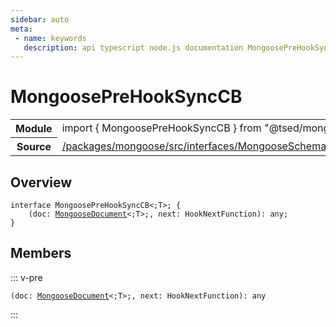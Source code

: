 ```yaml
---
sidebar: auto
meta:
 - name: keywords
   description: api typescript node.js documentation MongoosePreHookSyncCB interface
---
```

# MongoosePreHookSyncCB <Badge text="Interface" type="interface"/>
<!-- Summary -->
<section class="symbol-info"><table class="is-full-width"><tbody><tr><th>Module</th><td><div class="lang-typescript"><span class="token keyword">import</span> { MongoosePreHookSyncCB }&nbsp;<span class="token keyword">from</span>&nbsp;<span class="token string">"@tsed/mongoose"</span></div></td></tr><tr><th>Source</th><td><a href="https://github.com/TypedProject/ts-express-decorators/blob/v5.4.0/packages/mongoose/src/interfaces/MongooseSchemaOptions.ts#L0-L0">/packages/mongoose/src/interfaces/MongooseSchemaOptions.ts</a></td></tr></tbody></table></section>

<!-- Overview -->
## Overview


<pre><code class="typescript-lang "><span class="token keyword">interface</span> MongoosePreHookSyncCB&lt<span class="token punctuation">;</span>T&gt<span class="token punctuation">;</span> <span class="token punctuation">{</span>
    <span class="token punctuation">(</span>doc<span class="token punctuation">:</span> <a href="/api/mongoose/interfaces/MongooseDocument.html"><span class="token">MongooseDocument</span></a>&lt<span class="token punctuation">;</span>T&gt<span class="token punctuation">;</span><span class="token punctuation">,</span> next<span class="token punctuation">:</span> HookNextFunction<span class="token punctuation">)</span><span class="token punctuation">:</span> <span class="token keyword">any</span><span class="token punctuation">;</span>
<span class="token punctuation">}</span></code></pre>



<!-- Members -->




## Members


::: v-pre

<div class="method-overview">
<pre><code class="typescript-lang "><span class="token punctuation">(</span>doc<span class="token punctuation">:</span> <a href="/api/mongoose/interfaces/MongooseDocument.html"><span class="token">MongooseDocument</span></a>&lt<span class="token punctuation">;</span>T&gt<span class="token punctuation">;</span><span class="token punctuation">,</span> next<span class="token punctuation">:</span> HookNextFunction<span class="token punctuation">)</span><span class="token punctuation">:</span> <span class="token keyword">any</span></code></pre>

</div>



:::